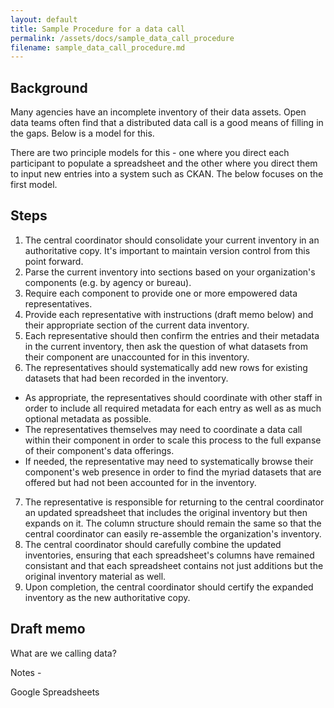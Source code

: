 ```yaml
---
layout: default
title: Sample Procedure for a data call
permalink: /assets/docs/sample_data_call_procedure
filename: sample_data_call_procedure.md
---
```


## Background 

Many agencies have an incomplete inventory of their data assets.  Open data teams often find that a distributed data call is a good means of filling in the gaps.  Below is a model for this.  

There are two principle models for this - one where you direct each participant to populate a spreadsheet and the other where you direct them to input new entries into a system such as CKAN.  The below focuses on the first model.  

## Steps 

1.  The central coordinator should consolidate your current inventory in an authoritative copy.  It's important to maintain version control from this point forward.  
2.  Parse the current inventory into sections based on your organization's components (e.g. by agency or bureau).  
3.  Require each component to provide one or more empowered data representatives.  
4.  Provide each representative with instructions (draft memo below) and their appropriate section of the current data inventory.  
5.  Each representative should then confirm the entries and their metadata in the current inventory, then ask the question of what datasets from their component are unaccounted for in this inventory.  
6. The representatives should systematically add new rows for existing datasets that had been recorded in the inventory.  
*  As appropriate, the representatives should coordinate with other staff in order to include all required metadata for each entry as well as as much optional metadata as possible.  
*  The representatives themselves may need to coordinate a data call within their component in order to scale this process to the full expanse of their component's data offerings.  
*  If needed, the representative may need to systematically browse their component's web presence in order to find the myriad datasets that are offered but had not been accounted for in the inventory.  
7. The representative is responsible for returning to the central coordinator an updated spreadsheet that includes the original inventory but then expands on it.  The column structure should remain the same so that the central coordinator can easily re-assemble the organization's inventory.  
8. The central coordinator should carefully combine the updated inventories, ensuring that each spreadsheet's columns have remained consistant and that each spreadsheet contains not just additions but the original inventory material as well.  
9. Upon completion, the central coordinator should certify the expanded inventory as the new authoritative copy.   



## Draft memo


What are we calling data?  


Notes - 

Google Spreadsheets 

